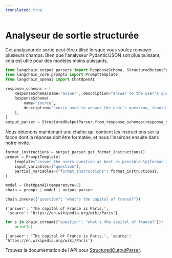 ```yaml
---
translated: true
---
```


# Analyseur de sortie structurée

Cet analyseur de sortie peut être utilisé lorsque vous voulez renvoyer plusieurs champs. Bien que l'analyseur Pydantic/JSON soit plus puissant, cela est utile pour des modèles moins puissants.

```python
from langchain.output_parsers import ResponseSchema, StructuredOutputParser
from langchain_core.prompts import PromptTemplate
from langchain_openai import ChatOpenAI
```

```python
response_schemas = [
    ResponseSchema(name="answer", description="answer to the user's question"),
    ResponseSchema(
        name="source",
        description="source used to answer the user's question, should be a website.",
    ),
]
output_parser = StructuredOutputParser.from_response_schemas(response_schemas)
```

Nous obtenons maintenant une chaîne qui contient les instructions sur la façon dont la réponse doit être formatée, et nous l'insérons ensuite dans notre invite.

```python
format_instructions = output_parser.get_format_instructions()
prompt = PromptTemplate(
    template="answer the users question as best as possible.\n{format_instructions}\n{question}",
    input_variables=["question"],
    partial_variables={"format_instructions": format_instructions},
)
```

```python
model = ChatOpenAI(temperature=0)
chain = prompt | model | output_parser
```

```python
chain.invoke({"question": "what's the capital of france?"})
```

```output
{'answer': 'The capital of France is Paris.',
 'source': 'https://en.wikipedia.org/wiki/Paris'}
```

```python
for s in chain.stream({"question": "what's the capital of france?"}):
    print(s)
```

```output
{'answer': 'The capital of France is Paris.', 'source': 'https://en.wikipedia.org/wiki/Paris'}
```

Trouvez la documentation de l'API pour [StructuredOutputParser](https://api.python.langchain.com/en/latest/output_parsers/langchain.output_parsers.structured.StructuredOutputParser.html#langchain.output_parsers.structured.StructuredOutputParser).
